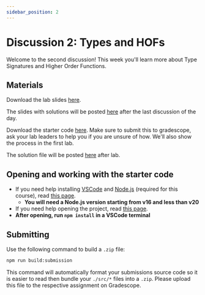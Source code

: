 ```yaml
---
sidebar_position: 2
---
```


# Discussion 2: Types and HOFs

Welcome to the second discussion! This week you'll learn more about Type Signatures and Higher Order Functions.

## Materials

Download the lab slides [here](https://github.com/umass-compsci-220/public-materials/raw/main/discussion/Lab%202%20-%20No%20Solutions.pdf).

The slides with solutions will be posted [here](https://github.com/umass-compsci-220/public-materials/raw/main/discussion/Lab%202%20-%20Solutions.pdf) after the last discussion of the day.

Download the starter code [here](https://github.com/umass-compsci-220/public-materials/raw/main/discussion/02-Types-and-HOF.zip). Make sure to submit this to gradescope, ask your lab leaders to help you if you are unsure of how. We'll also show the process in the first lab.

The solution file will be posted [here](https://github.com/umass-compsci-220/public-materials/raw/main/discussion/02-Types-and-HOF-solution.ts) after lab.

## Opening and working with the starter code

- If you need help installing [VSCode](https://code.visualstudio.com/) and [Node.js](https://nodejs.org/) (required for this course), read [this page](/materials/tutorials/assignments/environment).
  - **You will need a Node.js version starting from v16 and less than v20**
- If you need help opening the project, read [this page](/materials/tutorials/assignments/opening-an-assignment).
- **After opening, run `npm install` in a VSCode terminal**

## Submitting

Use the following command to build a `.zip` file:

```sh
npm run build:submission
```

This command will automatically format your submissions source code so it is easier to read then bundle your `./src/*` files into a `.zip`. Please upload this file to the respective assignment on Gradescope.